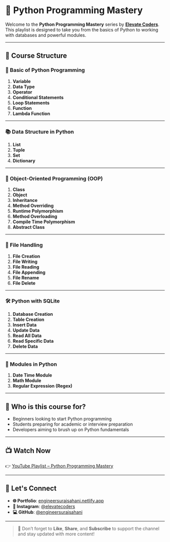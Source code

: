 # 🐍 Python Programming Mastery

Welcome to the **Python Programming Mastery** series by **[Elevate Coders](https://www.youtube.com/@elevatecoders)**. This playlist is designed to take you from the basics of Python to working with databases and powerful modules.

---

## 📌 Course Structure

### 🔰 Basic of Python Programming
1. **Variable**
2. **Data Type**
3. **Operator**
4. **Conditional Statements**
5. **Loop Statements**
6. **Function**
7. **Lambda Function**

---

### 📚 Data Structure in Python
1. **List**
2. **Tuple**
3. **Set**
4. **Dictionary**

---

### 🧱 Object-Oriented Programming (OOP)
1. **Class**
2. **Object**
3. **Inheritance**
4. **Method Overriding**
5. **Runtime Polymorphism**
6. **Method Overloading**
7. **Compile Time Polymorphism**
8. **Abstract Class**

---

### 📁 File Handling
1. **File Creation**
2. **File Writing**
3. **File Reading**
4. **File Appending**
5. **File Rename**
6. **File Delete**

---

### 🛠 Python with SQLite
1. **Database Creation**
2. **Table Creation**
3. **Insert Data**
4. **Update Data**
5. **Read All Data**
6. **Read Specific Data**
7. **Delete Data**

---

### 🧩 Modules in Python
1. **Date Time Module**
2. **Math Module**
3. **Regular Expression (Regex)**

---

## 🚀 Who is this course for?
- Beginners looking to start Python programming
- Students preparing for academic or interview preparation
- Developers aiming to brush up on Python fundamentals

---

## 📺 Watch Now

👉 [YouTube Playlist – Python Programming Mastery](https://www.youtube.com/@elevatecoders)

---

## 🙌 Let's Connect

- **🌐 Portfolio**: [engineersurajsahani.netlify.app](https://engineersurajsahani.netlify.app/)
- **📸 Instagram**: [@elevatecoders](https://instagram.com/elevatecoders)
- **💻 GitHub**: [@engineersurajsahani](https://github.com/engineersurajsahani)

---

> 🔔 Don’t forget to **Like**, **Share**, and **Subscribe** to support the channel and stay updated with more content!
